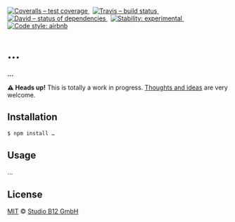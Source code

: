 [![Coveralls – test coverage
](https://img.shields.io/coveralls/studio-b12/….svg?style=flat-square)
](https://coveralls.io/r/studio-b12/…)
 [![Travis – build status
](https://img.shields.io/travis/studio-b12/…/master.svg?style=flat-square)
](https://travis-ci.org/studio-b12/…)
 [![David – status of dependencies
](https://img.shields.io/david/studio-b12/….svg?style=flat-square)
](https://david-dm.org/studio-b12/…)
 [![Stability: experimental
](https://img.shields.io/badge/stability-experimental-yellow.svg?style=flat-square)
](https://nodejs.org/api/documentation.html#documentation_stability_index)
 [![Code style: airbnb
](https://img.shields.io/badge/code%20style-airbnb-blue.svg?style=flat-square)
](https://github.com/airbnb/javascript)




…
===

**…**


**⚠ Heads up!** This is totally a work in progress. [Thoughts and ideas][] are very welcome.

[Thoughts and ideas]:  https://github.com/studio-b12/…/issues




Installation
------------

```sh
$ npm install …
```




Usage
-----

…




License
-------

[MIT][] © [Studio B12 GmbH][]

[MIT]:              ./License.md
[Studio B12 GmbH]:  http://studio-b12.de
